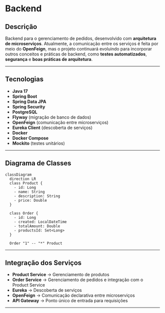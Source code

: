 # Backend

## Descrição

Backend para o gerenciamento de pedidos, desenvolvido com **arquitetura de microserviços**.
Atualmente, a comunicação entre os serviços é feita por meio do **OpenFeign**, mas o projeto continuará evoluindo para incorporar outros conceitos e práticas de backend, como **testes automatizados**, **segurança** e **boas práticas de arquitetura**.

---

## Tecnologias

* **Java 17**
* **Spring Boot**
* **Spring Data JPA**
* **Spring Security**
* **PostgreSQL**
* **Flyway** (migração de banco de dados)
* **OpenFeign** (comunicação entre microserviços)
* **Eureka Client** (descoberta de serviços)
* **Docker**
* **Docker Compose**
* **Mockito** (testes unitários)

---

## Diagrama de Classes

```mermaid
classDiagram
  direction LR
  class Product {
    - id: Long
    - name: String
    - description: String
    - price: Double 
  }

  class Order {
    - id: Long
    - created: LocalDateTime
    - totalAmount: Double
    - productsId: Set<Long>
  }

  Order "1" -- "*" Product
```

---

## Integração dos Serviços

* **Product Service** → Gerenciamento de produtos
* **Order Service** → Gerenciamento de pedidos e integração com o Product Service
* **Eureka** → Descoberta de serviços
* **OpenFeign** → Comunicação declarativa entre microserviços
* **API Gateway** → Ponto único de entrada para requisições

---